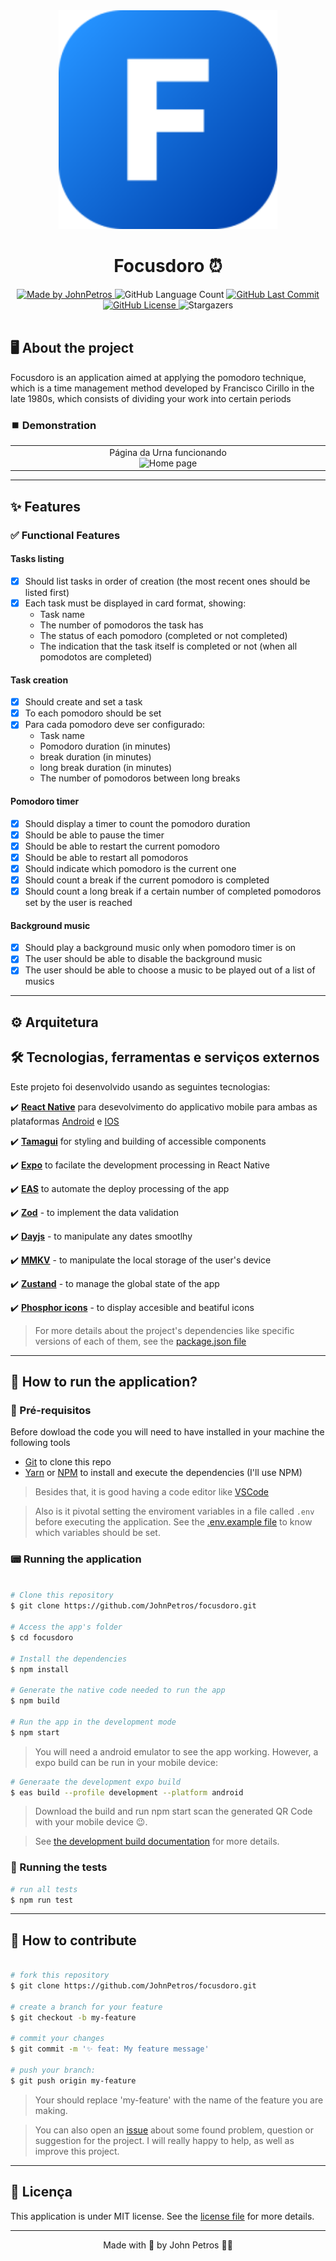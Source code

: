 <div align="center">
  <img src="/assets/favicon.png" width="350" height="350"  />
</div>

<h1 align="center">
  Focusdoro ⏰
</h1>

<div align="center">
   <a href="https://github.com/JohnPetros">
      <img alt="Made by JohnPetros" src="https://img.shields.io/badge/made%20by-JohnPetros-blueviolet">
   </a>
   <img alt="GitHub Language Count" src="https://img.shields.io/github/languages/count/JohnPetros/focusdoro">
   <a href="https://github.com/JohnPetros/focusdoro/commits/main">
      <img alt="GitHub Last Commit" src="https://img.shields.io/github/last-commit/JohnPetros/focusdoro">
   </a>
  </a>
   </a>
   <a href="https://github.com/JohnPetros/focusdoro/blob/main/LICENSE.md">
      <img alt="GitHub License" src="https://img.shields.io/github/license/JohnPetros/focusdoro">
   </a>
    <img alt="Stargazers" src="https://img.shields.io/github/stars/JohnPetros/focusdoro?style=social">
</div>
<br>

## 🖥️ About the project

Focusdoro is an application aimed at applying the pomodoro technique, which is a time management method developed by Francisco Cirillo in the late 1980s, which consists of dividing your work into certain periods

### ⏹️ Demonstration

<table align="center">
  <tr>
    <td align="center" width="700">
    <span>Página da Urna funcionando<br/></span>
    <img alt="Home page" src=".github/focusdoro-funcionando.gif" alt="Demonstração da urna funcionando" />
    </td>
  </tr>
</table>

---

## ✨ Features

### ✅ Functional Features

#### Tasks listing

- [x] Should list tasks in order of creation (the most recent ones should be listed first)
- [x] Each task must be displayed in card format, showing:
    - Task name
    - The number of pomodoros the task has
    - The status of each pomodoro (completed or not completed)
    - The indication that the task itself is completed or not (when all pomodotos are completed)

#### Task creation
- [x] Should create and set a task
- [x] To each pomodoro should be set
- [x] Para cada pomodoro deve ser configurado:
    - Task name
    - Pomodoro duration (in minutes)
    - break duration (in minutes)
    - long break duration (in minutes)
    - The number of pomodoros between long breaks
  
#### Pomodoro timer

- [x] Should display a timer to count the pomodoro duration
- [x] Should be able to pause the timer
- [x] Should be able to restart the current pomodoro
- [x] Should be able to restart all pomodoros
- [x] Should indicate which pomodoro is the current one
- [x] Should count a break if the current pomodoro is completed
- [x] Should count a long break if a certain number of completed pomodoros set by the user is reached 

#### Background music

- [x] Should play a background music only when pomodoro timer is on
- [x] The user should be able to disable the background music
- [x] The user should be able to choose a music to be played out of a list of musics

---

## ⚙️ Arquitetura

## 🛠️ Tecnologias, ferramentas e serviços externos

Este projeto foi desenvolvido usando as seguintes tecnologias:

✔️ **[React Native](https://developer.mozilla.org/pt-BR/docs/Web/HTML)** para desevolvimento do applicativo mobile para ambas as plataformas [Android](https://www.android.com/intl/pt-BR_br/everyone/) e [IOS](https://www.apple.com/br/ios/ios-17/)

✔️ **[Tamagui](https://tamagui.dev/)** for styling and building of accessible components

✔️ **[Expo](https://expo.dev/)** to facilate the development processing in React Native

✔️ **[EAS](https://expo.dev/)** to automate the deploy processing of the app

✔️ **[Zod](https://zod.dev/)** - to implement the data validation 

✔️ **[Dayjs](https://day.js.org/)** - to manipulate any dates smootlhy

✔️ **[MMKV](https://github.com/mrousavy/react-native-mmkv)** - to manipulate the local storage of the user's device

✔️ **[Zustand](https://zustand-demo.pmnd.rs/)** - to manage the global state of the app

✔️ **[Phosphor icons](https://www.typescriptlang.org/)** - to display accesible and beatiful icons

> For more details about the project's dependencies like specific versions of each of them, see the [package.json file](https://github.com/JohnPetros/focusdoro/blob/main/package.json)

---

## 🚀 How to run the application?

### 🔧 Pré-requisitos

Before dowload the code you will need to have installed in your machine the following tools

- [Git](https://git-scm.com/) to clone this repo
- [Yarn](https://yarnpkg.com/) or [NPM](https://www.npmjs.com/) to install and execute the dependencies (I'll use NPM)

> Besides that, it is good having a code editor like [VSCode](https://code.visualstudio.com/)

> Also is it pivotal setting the enviroment variables in a file called `.env` before executing the application. See the [.env.example file](https://github.com/JohnPetros/focusdoro/blob/main/.env.example) to know which variables should be set.

### 📟 Running the application

```bash

# Clone this repository
$ git clone https://github.com/JohnPetros/focusdoro.git

# Access the app's folder
$ cd focusdoro

# Install the dependencies
$ npm install

# Generate the native code needed to run the app
$ npm build

# Run the app in the development mode
$ npm start

```

> You will need a android emulator to see the app working. However, a expo build can be run in your mobile device:

```bash
# Generaate the development expo build
$ eas build --profile development --platform android
```
> Download the build and run npm start scan the generated QR Code with your mobile device 😉.

> See [the development build documentation](https://docs.expo.dev/develop/development-builds/create-a-build/) for more details.

### 🧪 Running the tests

```bash
# run all tests
$ npm run test
```

---

## 💪 How to contribute

```bash

# fork this repository
$ git clone https://github.com/JohnPetros/focusdoro.git

# create a branch for your feature
$ git checkout -b my-feature

# commit your changes
$ git commit -m '✨ feat: My feature message'

# push your branch:
$ git push origin my-feature

```

> Your should replace 'my-feature' with the name of the feature you are making.

> You can also open an [issue](https://github.com/JohnPetros/focusdoro/issues) about some found problem, question or suggestion for the project. I will really happy to help, as well as improve this project.

---

## 📝 Licença

This application is under MIT license. See the [license file](LICENSE) for more details.

---

<p align="center">
  Made with 💜 by John Petros 👋🏻
</p>
